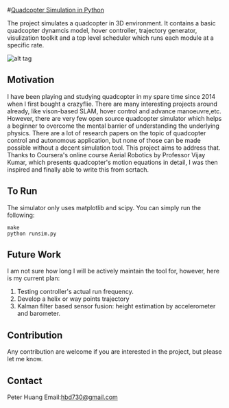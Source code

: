 #[Quadcopter Simulation in Python](https://github.com/hbd730/quadcopter)

The project simulates a quadcopter in 3D environment. It contains a basic quadcopter dynamcis model, hover controller, trajectory generator, visulization toolkit and a top level scheduler which runs each module at a specific rate. 

![alt tag](https://github.com/hbd730/quadcopter/master/sim.gif)

Motivation
-----
I have been playing and studying quadcopter in my spare time since 2014 when I first bought a crazyflie. There are many interesting projects around already, like vison-based SLAM, hover control and advance manoeuvre,etc. However, there are very few open source quadcopter simulator which helps a beginner to overcome the mental barrier of understanding the underlying physics. There are a lot of research papers on the topic of quadcopter control and autonomous application, but none of those can be made possible without a decent simulation tool. This project aims to address that. Thanks to Coursera's online course Aerial Robotics by Professor Vijay Kumar, which presents quadcopter's motion equations in detail, I was then inspired and finally able to write this from scrtach.

To Run
-----
The simulator only uses matplotlib and scipy. You can simply run the following:
``` 
make
python runsim.py
``` 

Future Work
-----
I am not sure how long I will be actively maintain the tool for, however, here is my current plan:
1. Testing controller's actual run frequency.
2. Develop a helix or way points trajectory
3. Kalman filter based sensor fusion: height estimation by accelerometer and barometer.

Contribution
-----
Any contribution are welcome if you are interested in the project, but please let me know.

Contact
-----
Peter Huang
Email:hbd730@gmail.com
